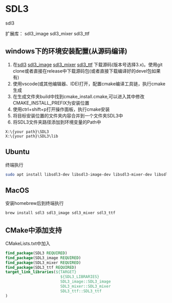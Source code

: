 # SDL3

sdl3

扩展库：
sdl3_image
sdl3_mixer
sdl3_ttf

## windows下的环境安装配置(从源码编译)
1. 在[sdl3](https://github.com/libsdl-org/SDL)
   [sdl3_image](https://github.com/libsdl-org/SDL_image/releases)
   [sdl3_mixer](https://github.com/libsdl-org/SDL_mixer/releases)
   [sdl3_ttf](https://github.com/libsdl-org/SDL_ttf/releases)
下载源码(版本号选择3.x)。使用git clone或者直接在release中下载源码包(或者直接下载编译好的devel包如果有)
2. 使用vscode(或其他编辑器、IDE)打开，配置cmake编译工具链，执行cmake生成
3. 在生成文件夹build中找到cmake_install.cmake,可以进入其中修改CMAKE_INSTALL_PREFIX为安装位置
4. 使用ctrl+shift+p打开操作面板，执行cmake安装
5. 将目标安装位置的文件夹内容合并到一个文件夹SDL3中
6. 将SDL3文件夹路径添加到环境变量的Path中
```
X:\{your path}\SDL3
X:\{your path}\SDL3\lib
```

## Ubuntu
终端执行
```bash
sudo apt install libsdl3-dev libsdl3-image-dev libsdl3-mixer-dev libsdl3-ttf-dev
```

## MacOS
安装homebrew后到终端执行
```bash
brew install sdl3 sdl3_image sdl3_mixer sdl3_ttf
```

## CMake中添加支持
CMakeLists.txt中加入
```cmake
find_package(SDL3 REQUIRED)
find_package(SDL3_image REQUIRED)
find_package(SDL3_mixer REQUIRED)
find_package(SDL3_ttf REQUIRED)
target_link_libraries(${TARGET}
                        ${SDL3_LIBRARIES}
                        SDL3_image::SDL3_image
                        SDL3_mixer::SDL3_mixer
                        SDL3_ttf::SDL3_ttf
)
```

